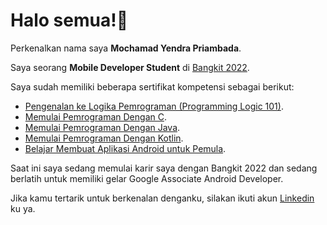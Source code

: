 <!--
### Hi there 👋

**yendrapriambada/yendrapriambada** is a ✨ _special_ ✨ repository because its `README.md` (this file) appears on your GitHub profile.

Here are some ideas to get you started:

- 🔭 I’m currently working on ...
- 🌱 I’m currently learning ...
- 👯 I’m looking to collaborate on ...
- 🤔 I’m looking for help with ...
- 💬 Ask me about ...
- 📫 How to reach me: ...
- 😄 Pronouns: ...
- ⚡ Fun fact: ...
-->

# Halo semua!👋

Perkenalkan nama saya **Mochamad Yendra Priambada**.

Saya seorang **Mobile Developer Student** di [Bangkit 2022](https://bangkit.academy/).

Saya sudah memiliki beberapa sertifikat kompetensi sebagai berikut:
- [Pengenalan ke Logika Pemrograman (Programming Logic 101)](https://www.dicoding.com/certificates/1RXYYR303XVM).
- [Memulai Pemrograman Dengan C](https://www.dicoding.com/certificates/72ZDE6LDLPYW).
- [Memulai Pemrograman Dengan Java](https://www.dicoding.com/certificates/N9ZOEY7MYXG5).
- [Memulai Pemrograman Dengan Kotlin](https://www.dicoding.com/certificates/JLX137J0GP72).
- [Belajar Membuat Aplikasi Android untuk Pemula](https://www.dicoding.com/certificates/53XEW941KXRN).

Saat ini saya sedang memulai karir saya dengan Bangkit 2022 dan sedang berlatih untuk memiliki gelar Google Associate Android Developer.

Jika kamu tertarik untuk berkenalan denganku, silakan ikuti akun [Linkedin](https://www.linkedin.com/in/yendrapriambada/) ku ya.
